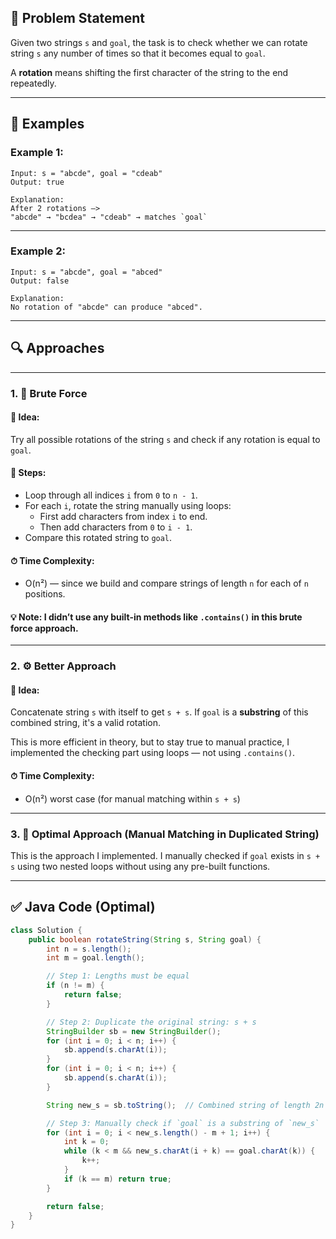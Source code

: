 

## 📝 Problem Statement

Given two strings `s` and `goal`, the task is to check whether we can rotate string `s` any number of times so that it becomes equal to `goal`.

A **rotation** means shifting the first character of the string to the end repeatedly.

---

## 📌 Examples

### Example 1:

```
Input: s = "abcde", goal = "cdeab"  
Output: true

Explanation:  
After 2 rotations —>  
"abcde" → "bcdea" → "cdeab" → matches `goal`
```

---

### Example 2:

```
Input: s = "abcde", goal = "abced"  
Output: false

Explanation:  
No rotation of "abcde" can produce "abced".
```

---

## 🔍 Approaches

---

### 1. 💭 Brute Force

#### 🔸 Idea:

Try all possible rotations of the string `s` and check if any rotation is equal to `goal`.

#### 🔢 Steps:

- Loop through all indices `i` from `0` to `n - 1`.
- For each `i`, rotate the string manually using loops:
  - First add characters from index `i` to end.
  - Then add characters from `0` to `i - 1`.
- Compare this rotated string to `goal`.

#### ⏱ Time Complexity:  
- O(n²) — since we build and compare strings of length `n` for each of `n` positions.

#### 💡 Note: I didn’t use any built-in methods like `.contains()` in this brute force approach.

---

### 2. ⚙️ Better Approach

#### 🔸 Idea:

Concatenate string `s` with itself to get `s + s`. If `goal` is a **substring** of this combined string, it's a valid rotation.

This is more efficient in theory, but to stay true to manual practice, I implemented the checking part using loops — not using `.contains()`.

#### ⏱ Time Complexity:  
- O(n²) worst case (for manual matching within `s + s`)

---

### 3. 🚀 Optimal Approach (Manual Matching in Duplicated String)

This is the approach I implemented. I manually checked if `goal` exists in `s + s` using two nested loops without using any pre-built functions.

---

## ✅ Java Code (Optimal)

```java
class Solution {
    public boolean rotateString(String s, String goal) {
        int n = s.length();
        int m = goal.length();

        // Step 1: Lengths must be equal
        if (n != m) {
            return false;
        }

        // Step 2: Duplicate the original string: s + s
        StringBuilder sb = new StringBuilder();
        for (int i = 0; i < n; i++) {
            sb.append(s.charAt(i));
        }
        for (int i = 0; i < n; i++) {
            sb.append(s.charAt(i));
        }

        String new_s = sb.toString();  // Combined string of length 2n

        // Step 3: Manually check if `goal` is a substring of `new_s`
        for (int i = 0; i < new_s.length() - m + 1; i++) {
            int k = 0;
            while (k < m && new_s.charAt(i + k) == goal.charAt(k)) {
                k++;
            }
            if (k == m) return true;
        }

        return false;
    }
}
```
